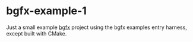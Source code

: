 # bgfx-example-1
Just a small example [bgfx](https://github.com/bkaradzic/bgfx/) project using the bgfx examples
entry harness, except built with CMake.
